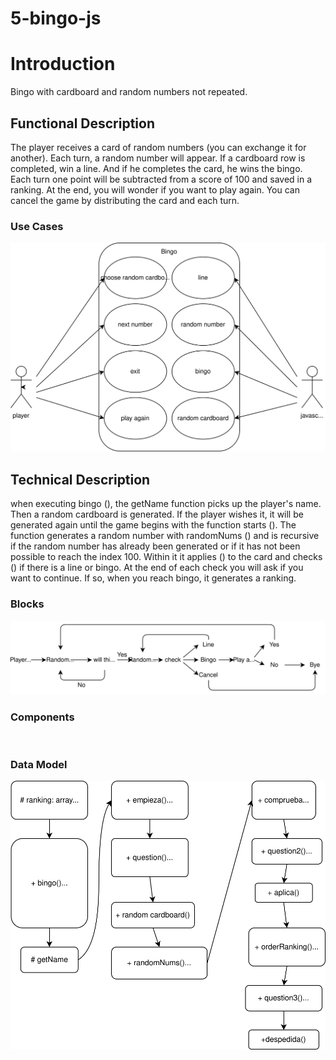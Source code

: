 # 5-bingo-js


# Introduction
Bingo with cardboard and random numbers not repeated.
## Functional Description
The player receives a card of random numbers (you can exchange it for another). Each turn, a random number will appear. If a cardboard row is completed, win a line. And if he completes the card, he wins the bingo. Each turn one point will be subtracted from a score of 100 and saved in a ranking. At the end, you will wonder if you want to play again. You can cancel the game by distributing the card and each turn.

### Use Cases
![](img/use-case.svg)

## Technical Description
when executing bingo (), the getName function picks up the player's name. Then a random cardboard is generated. If the player wishes it, it will be generated again until the game begins with the function starts (). The function generates a random number with randomNums () and is recursive if the random number has already been generated or if it has not been possible to reach the index 100. Within it it applies () to the card and checks () if there is a line or bingo. At the end of each check you will ask if you want to continue. If so, when you reach bingo, it generates a ranking.

### Blocks
![](img/block.svg)

### Components
![]()

### Data Model
![](img/data-model.svg)